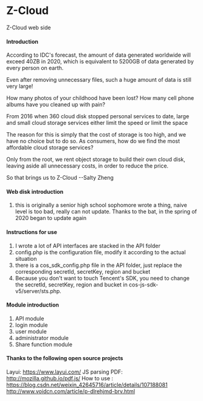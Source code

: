 # Z-Cloud

Z-Cloud web side

#### Introduction

According to IDC's forecast, the amount of data generated worldwide will exceed 40ZB in 2020, which is equivalent to 5200GB of data generated by every person on earth.

Even after removing unnecessary files, such a huge amount of data is still very large!

How many photos of your childhood have been lost? How many cell phone albums have you cleaned up with pain?

From 2016 when 360 cloud disk stopped personal services to date, large and small cloud storage services either limit the speed or limit the space

The reason for this is simply that the cost of storage is too high, and we have no choice but to do so. As consumers, how do we find the most affordable cloud storage services?

Only from the root, we rent object storage to build their own cloud disk, leaving aside all unnecessary costs, in order to reduce the price.

So that brings us to Z-Cloud
 --Salty Zheng

#### Web disk introduction

1. this is originally a senior high school sophomore wrote a thing, naive level is too bad, really can not update. Thanks to the bat, in the spring of 2020 began to update again

#### Instructions for use

1. I wrote a lot of API interfaces are stacked in the API folder
2. config.php is the configuration file, modify it according to the actual situation
3. there is a cos_sdk_config.php file in the API folder, just replace the corresponding secretId, secretKey, region and bucket
4. Because you don't want to touch Tencent's SDK, you need to change the secretId, secretKey, region and bucket in cos-js-sdk-v5/server/sts.php.

#### Module introduction

1. API module
2. login module
3. user module
4. administrator module
5. Share function module

#### Thanks to the following open source projects

Layui: https://www.layui.com/
JS parsing PDF: http://mozilla.github.io/pdf.js/
How to use : https://blog.csdn.net/weixin_42645716/article/details/107188081
http://www.voidcn.com/article/p-dlrehjmd-brv.html